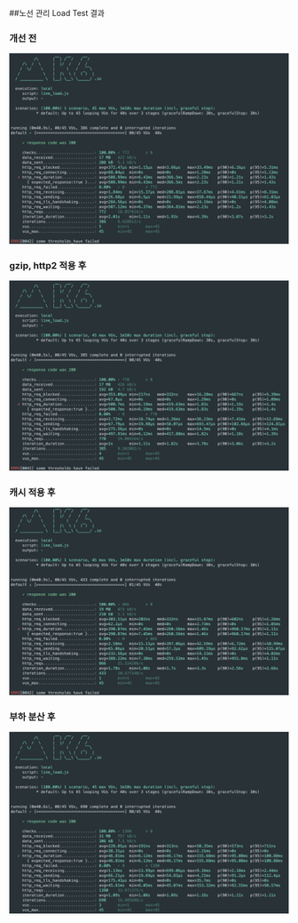 ##노선 관리 Load Test 결과
### 개선 전
![line_load](../image/line-load.png)

### gzip, http2 적용 후
![line_gzip](../image/line-load-gzip.png)

### 캐시 적용 후
![line_cache](../image/line-load-cache.png)

### 부하 분산 후
![line_load_balancing](../image/line-load-load-balancing.png)
